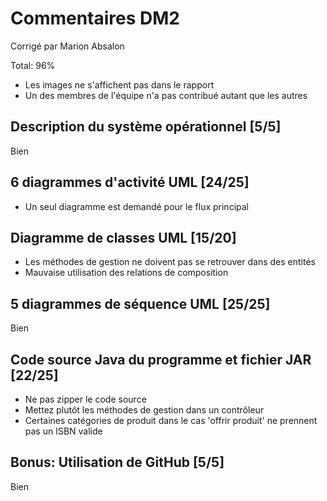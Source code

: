 # Commentaires DM2

Corrigé par Marion Absalon

Total: 96%

- Les images ne s'affichent pas dans le rapport
- Un des membres de l'équipe n'a pas contribué autant que les autres

## Description du système opérationnel [5/5]
Bien

## 6 diagrammes d'activité UML [24/25]
- Un seul diagramme est demandé pour le flux principal

## Diagramme de classes UML [15/20]
- Les méthodes de gestion ne doivent pas se retrouver dans des entités
- Mauvaise utilisation des relations de composition

## 5 diagrammes de séquence UML [25/25]
Bien

## Code source Java du programme et fichier JAR [22/25]
- Ne pas zipper le code source
- Mettez plutôt les méthodes de gestion dans un contrôleur
- Certaines catégories de produit dans le cas 'offrir produit' ne prennent pas un ISBN valide

## Bonus: Utilisation de GitHub [5/5]
Bien
